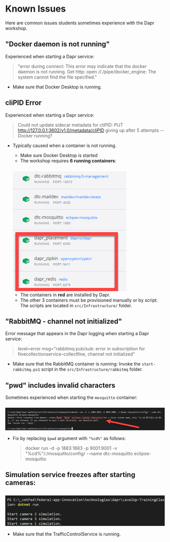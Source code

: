 # Known Issues

Here are common issues students sometimes experience with the Dapr workshop.

## "Docker daemon is not running"

Experienced when starting a Dapr service:

   > "error during connect: This error may indicate that the docker daemon is not running. Get http: open //./pipe/docker_engine: The system cannot find the file specified."

- Make sure that Docker Desktop is running.

## cliPID Error

Experienced when starting a Dapr service:

 > Could not update sidecar metadata for cliPID: PUT http://127.0.0.1:3602/v1.0/metadata/cliPID giving up after 5 attempts -- Docker running?

- Typically caused when a container is not running.
  - Make sure Docker Desktop is started
  - The workshop requires **6 running containers**:
  
  <img src="./Img/required-containers.png" style="padding-top:25px;"/>

  - The containers in **red** are installed by Dapr.
  - The other 3 containers must be provisioned manually or by script. The scripts are located in `src/Infrastructure/` folder.

## "RabbitMQ - channel not initialized"

Error message that appears in the Dapr logging when starting a Dapr service:

 > level=error msg="rabbitmq pub/sub: error in subscription for finecollectionservice-collectfine, channel not initialized"

- Make sure that the RabbitMQ container is running: Invoke the `start-rabbitmq.ps1` script in the `src/Infrastructure/rabbitmq` folder.

## "pwd" includes invalid characters

Sometimes experienced when starting the `mosquitto` container:

<img src="./Img/mosquitto-error.png" style="padding-top:10px;"/>

- Fix by replacing `$pwd` argument with `"%cd%"` as follows:

   >  docker run -d -p 1883:1883 -p 9001:9001 -v "%cd%"/:/mosquitto/config/ --name dtc-mosquitto eclipse-mosquitto

## Simulation service freezes after starting cameras:

<img src="./Img/simulation-freeze.png" style="padding-top:10px;"/>

- Make sure that the TrafficControlService is running.
